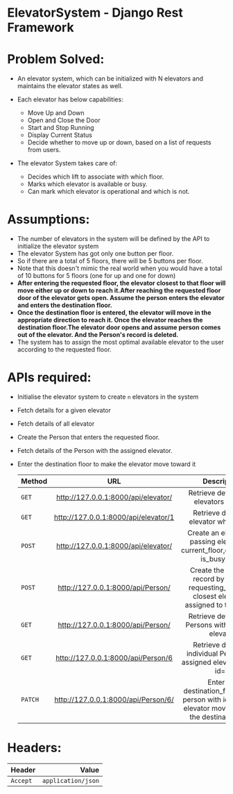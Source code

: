 # ElevatorSystem - Django Rest Framework
# Problem Solved:
- An elevator system, which can be initialized with N elevators and maintains the elevator states as well.

- Each elevator has below capabilities:
   - Move Up and Down
   - Open and Close the Door
   - Start and Stop Running
   - Display Current Status
   -  Decide whether to move up or down, based on a list of requests from users.
  
- The elevator System takes care of:
   - Decides which lift to associate with which floor.
   - Marks which elevator is available or busy.
   - Can mark which elevator is operational and which is not.

# Assumptions:
   - The number of elevators in the system will be defined by the API to initialize the elevator system
   - The elevator System has got only one button per floor.
   - So if there are a total of 5 floors, there will be 5 buttons per floor.
   - Note that this doesn't mimic the real world when you would have a total of 10 buttons for 5 floors (one for up and one for down)
   - **After entering the requested floor, the elevator closest to that floor will move either up or down to reach it.After reaching the requested floor door of the elevator gets open. Assume the person enters the elevator and enters the destination floor.**
   - **Once the destination floor is entered, the elevator will move in the appropriate direction to reach it. Once the elevator reaches the destination floor.The elevator door opens and assume person comes out of the elevator. And the Person's record is deleted.**
   - The system has to assign the most optimal available elevator to the user according to the requested floor.

# APIs required:
 - Initialise the elevator system to create `n` elevators in the system
 - Fetch details for a given elevator
 - Fetch details of all elevator
 - Create the Person that enters the requested floor.
 - Fetch details of the Person with the assigned elevator.
 - Enter the destination floor to make the elevator move toward it

    | Method | URL | Description |
    | :---         |     :---:      |     :---: |
    | `GET`   |  http://127.0.0.1:8000/api/elevator/    | Retrieve details of all elevators created    |
    | `GET`   |  http://127.0.0.1:8000/api/elevator/1   | Retrieve details of elevator whose id=1   |
    | `POST`   |http://127.0.0.1:8000/api/elevator/| Create an elevator by passing elevator_id, current_floor,operational, is_busy, door| 
    | `POST`   | http://127.0.0.1:8000/api/Person/ |Create the Person's record by passing requesting_floor and closest elevator is assigned to the person|
    | `GET`   | http://127.0.0.1:8000/api/Person/| Retrieve details of all Persons with assigned elevator   |
    | `GET`   | http://127.0.0.1:8000/api/Person/6| Retrieve details of individual Person with assigned elevator having id=6   |
    | `PATCH`   |http://127.0.0.1:8000/api/Person/6/    | Enter the destination_floor for the person with id=6 so that elevator moves towards the destination floor     |

# Headers:
  |Header|Value|
  |:---| ---:|
  |`Accept`|`application/json`|
